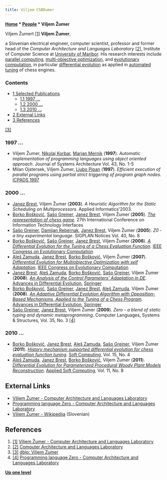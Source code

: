 ```yaml
---
title: Viljem C5BDumer
---
```

**[Home](Home "Home") \* [People](People "People") \* Viljem Žumer**



 [](https://labraj.feri.um.si/en/Viljem_%C5%BDumer) Viljem Žumert <a id="cite-note-1" href="#cite-ref-1">[1]</a> 
**Viljem Žumer**,  

a Slovenian electrical engineer, computer scientist, professor and former head of the *Computer Architecture and Languages Laboratory* <a id="cite-note-2" href="#cite-ref-2">[2]</a>, Institute of Computer Science at [University of Maribor](University_of_Maribor "University of Maribor"). 
His research interests include [parallel computing](https://en.wikipedia.org/wiki/Parallel_computing), [multi-objective optimization](https://en.wikipedia.org/wiki/Multi-objective_optimization), 
and [evolutionary computation](Genetic_Programming#EvolutionaryComputation "Genetic Programming"), in particular [differential evolution](https://en.wikipedia.org/wiki/Differential_evolution) as applied in [automated tuning](Automated_Tuning "Automated Tuning") of chess engines.



### Contents


* [1 Selected Publications](#selected-publications)
	+ [1.1 1997 ...](#1997-...)
	+ [1.2 2000 ...](#2000-...)
	+ [1.3 2010 ...](#2010-...)
* [2 External Links](#external-links)
* [3 References](#references)






<a id="cite-note-3" href="#cite-ref-3">[3]</a>



### 1997 ...


* Viljem Žumer, [Nikolaj Korbar](https://dblp.uni-trier.de/pers/hd/k/Korbar:Nikolaj), [Marjan Mernik](https://scholar.google.si/citations?user=oq1syvMAAAAJ&hl=en) (**1997**). *Automatic implementation of programming languages using object oriented approach*. Journal of Systems Architecture Vol. 43, No. 1-5
* Milan Ojstersek, Viljem Žumer, [Ljubo Pipan](https://dblp.uni-trier.de/pers/hd/p/Pipan:Ljubo) (**1997**). *Efficient execution of parallel programs using partial strict triggering of program graph nodes*. [ICPADS 1997](http://www.informatik.uni-trier.de/~ley/db/conf/icpads/icpads1997.html#OjstersekZP97)


### 2000 ...


* [Janez Brest](Janez_Brest "Janez Brest"), Viljem Žumer (**2003**). *A Heuristic Algorithm for the Static Scheduling on Multiprocessors*. Applied Informatics'2003.
* [Borko Bošković](Borko_Bo%C5%A1kovi%C4%87 "Borko Bošković"), [Sašo Greiner](Sa%C5%A1o_Greiner "Sašo Greiner"), [Janez Brest](Janez_Brest "Janez Brest"), Viljem Žumer (**2005**). *[The representation of chess game](https://ieeexplore.ieee.org/document/1491153)*. 27th International Conference on Information Technology Interfaces
* [Sašo Greiner](Sa%C5%A1o_Greiner "Sašo Greiner"), [Damijan Rebernak](https://dblp.org/pers/hd/r/Rebernak:Damijan), [Janez Brest](Janez_Brest "Janez Brest"), Viljem Žumer (**2005**). *Z0 - a tiny experimental language*. SIGPLAN Notices Vol. 40, No. 8
* [Borko Bošković](Borko_Bo%C5%A1kovi%C4%87 "Borko Bošković"), [Sašo Greiner](Sa%C5%A1o_Greiner "Sašo Greiner"), [Janez Brest](Janez_Brest "Janez Brest"), Viljem Žumer (**2006**). *[A Differential Evolution for the Tuning of a Chess Evaluation Function](https://ieeexplore.ieee.org/document/1688532)*. [IEEE Congress on Evolutionary Computation](IEEE "IEEE")
* [Aleš Zamuda](Ale%C5%A1_Zamuda "Aleš Zamuda"), [Janez Brest](Janez_Brest "Janez Brest"), [Borko Bošković](Borko_Bo%C5%A1kovi%C4%87 "Borko Bošković"), Viljem Žumer (**2007**). *[Differential Evolution for Multiobjective Optimization with self Adaptation](https://ieeexplore.ieee.org/document/4424941?arnumber=4424941)*. [IEEE Congress on Evolutionary Computation](IEEE "IEEE")
* [Janez Brest](Janez_Brest "Janez Brest"), [Aleš Zamuda](Ale%C5%A1_Zamuda "Aleš Zamuda"), [Borko Bošković](Borko_Bo%C5%A1kovi%C4%87 "Borko Bošković"), [Sašo Greiner](Sa%C5%A1o_Greiner "Sašo Greiner"), Viljem Žumer (**2008**). *[An Analysis of the Control Parameters’ Adaptation in DE](https://link.springer.com/chapter/10.1007/978-3-540-68830-3_3)*. [Advances in Differential Evolution](https://link.springer.com/book/10.1007/978-3-540-68830-3), [Springer](https://en.wikipedia.org/wiki/Springer_Science%2BBusiness_Media)
* [Borko Bošković](Borko_Bo%C5%A1kovi%C4%87 "Borko Bošković"), [Sašo Greiner](Sa%C5%A1o_Greiner "Sašo Greiner"), [Janez Brest](Janez_Brest "Janez Brest"), [Aleš Zamuda](Ale%C5%A1_Zamuda "Aleš Zamuda"), Viljem Žumer (**2008**). *[An Adaptive Differential Evolution Algorithm with Opposition-Based Mechanisms, Applied to the Tuning of a Chess Program](https://link.springer.com/chapter/10.1007%2F978-3-540-68830-3_12)*. [Advances in Differential Evolution](https://link.springer.com/book/10.1007/978-3-540-68830-3), [Springer](https://en.wikipedia.org/wiki/Springer_Science%2BBusiness_Media)
* [Sašo Greiner](Sa%C5%A1o_Greiner "Sašo Greiner"), [Janez Brest](Janez_Brest "Janez Brest"), Viljem Žumer (**2009**). *Zero - a blend of static typing and dynamic metaprogramming*. Computer Languages, Systems & Structures, Vol. 35, No. 3 <a id="cite-note-4" href="#cite-ref-4">[4]</a>


### 2010 ...


* [Borko Bošković](Borko_Bo%C5%A1kovi%C4%87 "Borko Bošković"), [Janez Brest](Janez_Brest "Janez Brest"), [Aleš Zamuda](Ale%C5%A1_Zamuda "Aleš Zamuda"), [Sašo Greiner](Sa%C5%A1o_Greiner "Sašo Greiner"), Viljem Žumer (**2011**). *[History mechanism supported differential evolution for chess evaluation function tuning](https://dl.acm.org/citation.cfm?id=1966601)*. [Soft Computing](http://www.springer.com/engineering/computational+intelligence+and+complexity/journal/500), Vol. 15, No. 4
* [Aleš Zamuda](Ale%C5%A1_Zamuda "Aleš Zamuda"), [Janez Brest](Janez_Brest "Janez Brest"), [Borko Bošković](Borko_Bo%C5%A1kovi%C4%87 "Borko Bošković"), Viljem Žumer (**2011**). *[Differential Evolution for Parameterized Procedural Woody Plant Models Reconstruction](https://www.sciencedirect.com/science/article/pii/S156849461100247X)*. [Applied Soft Computing](https://www.journals.elsevier.com/applied-soft-computing), Vol. 11, No. 8


## External Links


* [Viljem Žumer - Computer Architecture and Languages Laboratory](https://labraj.feri.um.si/en/Viljem_%C5%BDumer)
* [Programming language Zero - Computer Architecture and Languages Laboratory](https://labraj.feri.um.si/en/index.php/Programming_language_Zero)
* [Viljem Žumer - Wikipedija](https://sl.wikipedia.org/wiki/Viljem_%C5%BDumer) (Slovenian)


## References


1. <a id="cite-ref-1" href="#cite-note-1">[1]</a> [Viljem Žumer - Computer Architecture and Languages Laboratory](https://labraj.feri.um.si/en/Viljem_%C5%BDumer)
2. <a id="cite-ref-2" href="#cite-note-2">[2]</a> [Computer Architecture and Languages Laboratory](https://labraj.feri.um.si/en/General_Information)
3. <a id="cite-ref-3" href="#cite-note-3">[3]</a> [dblp: Viljem Zumer](https://dblp.uni-trier.de/pers/hd/z/Zumer:Viljem.html)
4. <a id="cite-ref-4" href="#cite-note-4">[4]</a> [Programming language Zero - Computer Architecture and Languages Laboratory](https://labraj.feri.um.si/en/index.php/Programming_language_Zero)

**[Up one level](People "People")**







 
